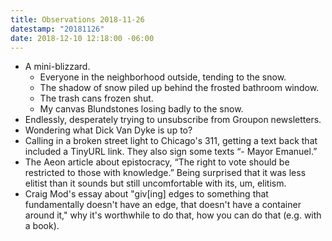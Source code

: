 ```yaml
---
title: Observations 2018-11-26
datestamp: "20181126"
date: 2018-12-10 12:18:00 -06:00
---
```


- A mini-blizzard.
	- Everyone in the neighborhood outside, tending to the snow.
	- The shadow of snow piled up behind the frosted bathroom window.
	- The trash cans frozen shut.
	- My canvas Blundstones losing badly to the snow.
- Endlessly, desperately trying to unsubscribe from Groupon newsletters.
- Wondering what Dick Van Dyke is up to?
- Calling in a broken street light to Chicago's 311, getting a text back that included a TinyURL link. They also sign some texts “- Mayor Emanuel.”
- The Aeon article about epistocracy, “The right to vote should be restricted to those with knowledge.” Being surprised that it was less elitist than it sounds but still uncomfortable with its, um, elitism.
- Craig Mod's essay about "giv[ing] edges to something that fundamentally doesn't have an edge, that doesn't have a container around it," why it's worthwhile to do that, how you can do that (e.g. with a book).
